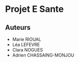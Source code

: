 # Projet E Sante

## Auteurs 

- Marie RIOUAL
- Léa LEFEVRE
- Clara NOGUES
- Adrien CHASSAING-MONJOU


